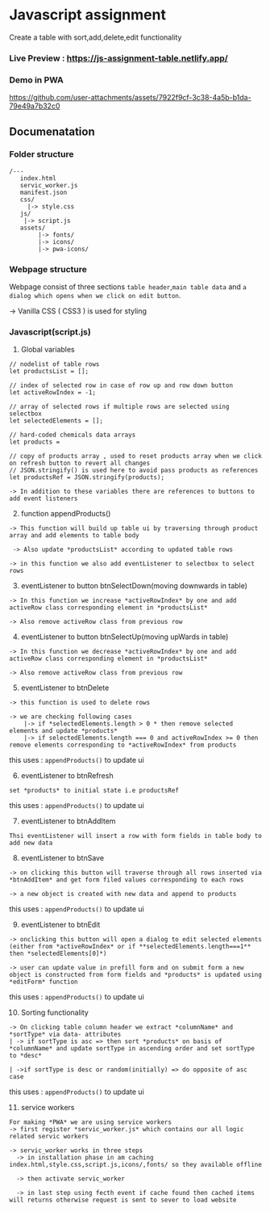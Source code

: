 # Javascript assignment

Create a table with sort,add,delete,edit functionality

### Live Preview : https://js-assignment-table.netlify.app/

### Demo in PWA
https://github.com/user-attachments/assets/7922f9cf-3c38-4a5b-b1da-79e49a7b32c0

## Documenatation

### Folder structure

```
/---
   index.html
   servic_worker.js
   manifest.json
   css/
     |-> style.css
   js/
    |-> script.js
   assets/
        |-> fonts/
        |-> icons/
        |-> pwa-icons/

```

### Webpage structure

Webpage consist of three sections `table header`,`main table data` and `a dialog which opens when we click on edit button`.

-> Vanilla CSS ( CSS3 ) is used for styling

### Javascript(script.js)

1. Global variables

```
// nodelist of table rows
let productsList = [];

// index of selected row in case of row up and row down button
let activeRowIndex = -1;

// array of selected rows if multiple rows are selected using selectbox
let selectedElements = [];

// hard-coded chemicals data arrays
let products =

// copy of products array , used to reset products array when we click on refresh button to revert all changes
// JSON.stringify() is used here to avoid pass products as references
let productsRef = JSON.stringify(products);

-> In addition to these variables there are references to buttons to add event listeners
```

2. function appendProducts()

```
-> This function will build up table ui by traversing through product array and add elements to table body

 -> Also update *productsList* according to updated table rows

-> in this function we also add eventListener to selectbox to select rows
```

3. eventListener to button btnSelectDown(moving downwards in table)

```
-> In this function we increase *activeRowIndex* by one and add activeRow class corresponding element in *productsList*

-> Also remove activeRow class from previous row

```

4. eventListener to button btnSelectUp(moving upWards in table)

```
-> In this function we decrease *activeRowIndex* by one and add activeRow class corresponding element in *productsList*

-> Also remove activeRow class from previous row

```

5. eventListener to btnDelete

```
-> this function is used to delete rows

-> we are checking following cases
    |-> if *selectedElements.length > 0 * then remove selected elements and update *products*
    |-> if selectedElements.length === 0 and activeRowIndex >= 0 then remove elements corresponding to *activeRowIndex* from products

```

this uses : `appendProducts()` to update ui

6. eventListener to btnRefresh

```
set *products* to initial state i.e productsRef

```

this uses : `appendProducts()` to update ui

7. eventListener to btnAddItem

```
Thsi eventListener will insert a row with form fields in table body to add new data
```

8. eventListener to btnSave

```
-> on clicking this button will traverse through all rows inserted via *btnAddItem* and get form filed values corresponding to each rows

-> a new object is created with new data and append to products
```

this uses : `appendProducts()` to update ui

9. eventListener to btnEdit

```
-> onclicking this button will open a dialog to edit selected elements (either from *activeRowIndex* or if **selectedElements.length===1** then *selectedElements[0]*)

-> user can update value in prefill form and on submit form a new object is constructed from form fields and *products* is updated using *editForm* function

```

this uses : `appendProducts()` to update ui

10. Sorting functionality

```
-> On clicking table column header we extract *columnName* and *sortType* via data- attributes
| -> if sortType is asc => then sort *products* on basis of      *columnName* and update sortType in ascending order and set sortType to *desc*

| ->if sortType is desc or random(initially) => do opposite of asc case

```

this uses : `appendProducts()` to update ui

11. service workers

```
For making *PWA* we are using service workers
-> first register *servic_worker.js* which contains our all logic related servic workers

-> servic_worker works in three steps
  -> in installation phase in am caching index.html,style.css,script.js,icons/,fonts/ so they available offline

  -> then activate servic_worker

  -> in last step using fecth event if cache found then cached items will returns otherwise request is sent to sever to load website
```
